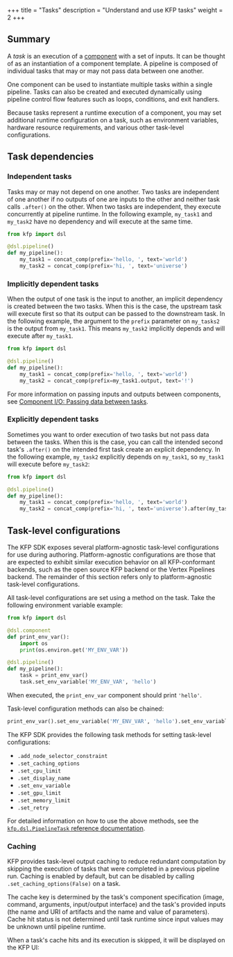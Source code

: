 +++
title = "Tasks"
description = "Understand and use KFP tasks"
weight = 2
+++

## Summary
A *task* is an execution of a [component][components] with a set of inputs. It can be thought of as an instantiation of a component template. A pipeline is composed of individual tasks that may or may not pass data between one another.

One component can be used to instantiate multiple tasks within a single pipeline. Tasks can also be created and executed dynamically using pipeline control flow features such as loops, conditions, and exit handlers.

Because tasks represent a runtime execution of a component, you may set additional runtime configuration on a task, such as environment variables, hardware resource requirements, and various other task-level configurations.

## Task dependencies
### Independent tasks
Tasks may or may not depend on one another. Two tasks are independent of one another if no outputs of one are inputs to the other and neither task calls `.after()` on the other. When two tasks are independent, they execute concurrently at pipeline runtime. In the following example, `my_task1` and `my_task2` have no dependency and will execute at the same time.

```python
from kfp import dsl

@dsl.pipeline()
def my_pipeline():
    my_task1 = concat_comp(prefix='hello, ', text='world')
    my_task2 = concat_comp(prefix='hi, ', text='universe')
```

### Implicitly dependent tasks
When the output of one task is the input to another, an implicit dependency is created between the two tasks. When this is the case, the upstream task will execute first so that its output can be passed to the downstream task. In the following example, the argument to the `prefix` parameter on `my_tasks2` is the output from `my_task1`. This means `my_task2` implicitly depends and will execute after `my_task1`.

```python
from kfp import dsl

@dsl.pipeline()
def my_pipeline():
    my_task1 = concat_comp(prefix='hello, ', text='world')
    my_task2 = concat_comp(prefix=my_task1.output, text='!')
```

For more information on passing inputs and outputs between components, see [Component I/O: Passing data between tasks][component-io-passing-data-between-tasks].


### Explicitly dependent tasks
Sometimes you want to order execution of two tasks but not pass data between the tasks. When this is the case, you can call the intended second task's `.after()` on the intended first task create an explicit dependency. In the following example, `my_task2` explicitly depends on `my_task1`, so `my_task1` will execute before `my_task2`:

```python
from kfp import dsl

@dsl.pipeline()
def my_pipeline():
    my_task1 = concat_comp(prefix='hello, ', text='world')
    my_task2 = concat_comp(prefix='hi, ', text='universe').after(my_task1)
```


## Task-level configurations
The KFP SDK exposes several platform-agnostic task-level configurations for use during authoring. Platform-agnostic configurations are those that are expected to exhibit similar execution behavior on all KFP-conformant backends, such as the open source KFP backend or the Vertex Pipelines backend. The remainder of this section refers only to platform-agnostic task-level configurations.

All task-level configurations are set using a method on the task. Take the following environment variable example:

```python
from kfp import dsl

@dsl.component
def print_env_var():
    import os
    print(os.environ.get('MY_ENV_VAR'))

@dsl.pipeline()
def my_pipeline():
    task = print_env_var()
    task.set_env_variable('MY_ENV_VAR', 'hello')
```

When executed, the `print_env_var` component should print `'hello'`.

Task-level configuration methods can also be chained:

```python
print_env_var().set_env_variable('MY_ENV_VAR', 'hello').set_env_variable('OTHER_VAR', 'world')
```

The KFP SDK provides the following task methods for setting task-level configurations:
* `.add_node_selector_constraint`
* `.set_caching_options`
* `.set_cpu_limit`
* `.set_display_name`
* `.set_env_variable`
* `.set_gpu_limit`
* `.set_memory_limit`
* `.set_retry`

For detailed information on how to use the above methods, see the [`kfp.dsl.PipelineTask` reference documentation][dsl-reference-docs].

### Caching
KFP provides task-level output caching to reduce redundant computation by skipping the execution of tasks that were completed in a previous pipeline run. Caching is enabled by default, but can be disabled by calling `.set_caching_options(False)` on a task.

The cache key is determined by the task's component specification (image, command, arguments, input/output interface) and the task's provided inputs (the name and URI of artifacts and the name and value of parameters). Cache hit status is not determined until task runtime since input values may be unknown until pipeline runtime.

When a task's cache hits and its execution is skipped, it will be displayed on the KFP UI:
<!-- TODO: add photo of cache on UI -->

[components]: /docs/components/pipelines/v2/author-a-pipeline/components
[dsl-reference-docs]: https://kubeflow-pipelines.readthedocs.io/en/master/source/dsl.html
[component-io-passing-data-between-tasks]: /docs/components/pipelines/v2/author-a-pipeline/component-io-passing-data-between-tasks/#passing-data-between-tasks